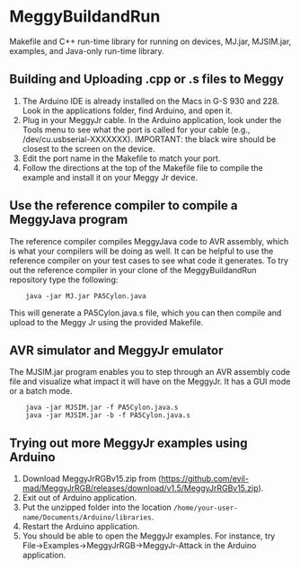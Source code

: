 # MeggyBuildandRun
Makefile and C++ run-time library for running on devices, MJ.jar, MJSIM.jar, examples, and Java-only run-time library.

## Building and Uploading .cpp or .s files to Meggy
1. The Arduino IDE is already installed on the Macs in G-S 930 and 228. 
Look in the applications folder, find Arduino, and open it.
2. Plug in your MeggyJr cable. In the Arduino application, look under the Tools menu to see what the port is called for your cable (e.g., /dev/cu.usbserial-XXXXXXX).  IMPORTANT: the black wire should be closest
to the screen on the device.
3. Edit the port name in the Makefile to match your port.
4. Follow the directions at the top of the Makefile file to 
compile the example and install it on your Meggy Jr device.


## Use the reference compiler to compile a MeggyJava program

The reference compiler compiles MeggyJava code to AVR assembly, 
which is what your compilers will be doing as well. 
It can be helpful to use the reference compiler on 
your test cases to see what code it generates.
To try out the reference compiler in your
clone of the MeggyBuildandRun repository type the following:
```
    java -jar MJ.jar PA5Cylon.java
```
This will generate a PA5Cylon.java.s file, which you can then 
compile and upload to the Meggy Jr using the provided Makefile.

## AVR simulator and MeggyJr emulator

The MJSIM.jar program enables you to step through an
AVR assembly code file and visualize what impact it
will have on the MeggyJr.  It has a GUI mode or a batch mode.
```
    java -jar MJSIM.jar -f PA5Cylon.java.s
    java -jar MJSIM.jar -b -f PA5Cylon.java.s
```


## Trying out more MeggyJr examples using Arduino

1. Download MeggyJrRGBv15.zip from (https://github.com/evil-mad/MeggyJrRGB/releases/download/v1.5/MeggyJrRGBv15.zip).
2. Exit out of Arduino application.
3. Put the unzipped folder into the location `/home/your-user-name/Documents/Arduino/libraries`.
4. Restart the Arduino application.
5. You should be able to open the MeggyJr examples. 
For instance, try 
File->Examples->MeggyJrRGB->MeggyJr-Attack in the Arduino application. 
